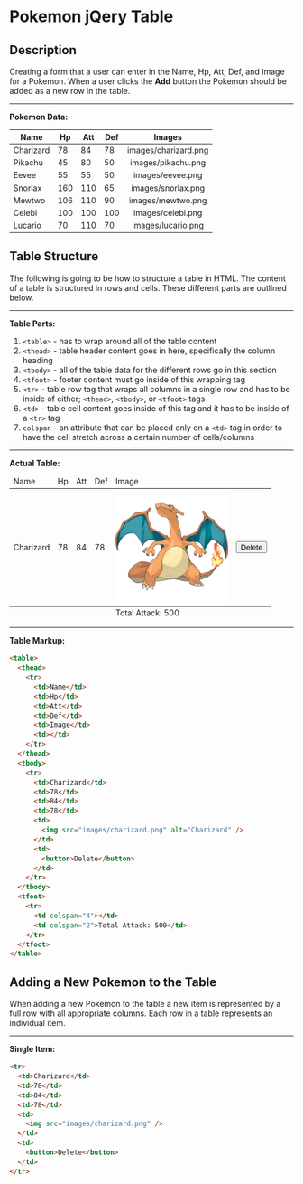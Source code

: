 # Pokemon jQery Table

## Description

Creating a form that a user can enter in the Name, Hp, Att, Def, and Image for a Pokemon. When a user clicks the **Add** button the Pokemon should be added as a new row in the table.

---
**Pokemon Data:**

| Name | Hp | Att | Def | Images |
| --- | --- | --- | --- | :---: |
| Charizard | 78 | 84 | 78 | images/charizard.png |
| Pikachu | 45 | 80 | 50 | images/pikachu.png |
| Eevee | 55 | 55 | 50 | images/eevee.png |
| Snorlax | 160 | 110 | 65 | images/snorlax.png |
| Mewtwo | 106 | 110 | 90 | images/mewtwo.png |
| Celebi | 100 | 100 | 100 | images/celebi.png |
| Lucario | 70 | 110 | 70 | images/lucario.png |


## Table Structure

The following is going to be how to structure a table in HTML. The content of a table is structured in rows and cells. These different parts are outlined below.

---
**Table Parts:**

1. `<table>` - has to wrap around all of the table content
1. `<thead>` - table header content goes in here, specifically the column heading
1. `<tbody>` - all of the table data for the different rows go in this section
1. `<tfoot>` - footer content must go inside of this wrapping tag
1. `<tr>` - table row tag that wraps all columns in a single row and has to be inside of either; `<thead>`, `<tbody>`, or `<tfoot>` tags
1. `<td>` - table cell content goes inside of this tag and it has to be inside of a `<tr>` tag
1. `colspan` - an attribute that can be placed only on a `<td>` tag in order to have the cell stretch across a certain number of cells/columns

---
**Actual Table:**

<table>
  <thead>
    <tr>
      <td>Name</td>
      <td>Hp</td>
      <td>Att</td>
      <td>Def</td>
      <td>Image</td>
      <td></td>
    </tr>
  </thead>
  <tbody>
    <tr>
      <td>Charizard</td>
      <td>78</td>
      <td>84</td>
      <td>78</td>
      <td>
        <img src="images/charizard.png" width="200px" alt="Charizard" />
      </td>
      <td>
        <button>Delete</button>
      </td>
    </tr>
  </tbody>
  <tfoot>
    <tr>
      <td colspan="4"></td>
      <td colspan="2">Total Attack: 500</td>
    </tr>
  </tfoot>
</table>

---
**Table Markup:**

```HTML
<table>
  <thead>
    <tr>
      <td>Name</td>
      <td>Hp</td>
      <td>Att</td>
      <td>Def</td>
      <td>Image</td>
      <td></td>
    </tr>
  </thead>
  <tbody>
    <tr>
      <td>Charizard</td>
      <td>78</td>
      <td>84</td>
      <td>78</td>
      <td>
        <img src="images/charizard.png" alt="Charizard" />
      </td>
      <td>
        <button>Delete</button>
      </td>
    </tr>
  </tbody>
  <tfoot>
    <tr>
      <td colspan="4"></td>
      <td colspan="2">Total Attack: 500</td>
    </tr>
  </tfoot>
</table>
```

## Adding a New Pokemon to the Table

When adding a new Pokemon to the table a new item is represented by a full row with all appropriate columns. Each row in a table represents an individual item.

---
**Single Item:**

```HTML
<tr>
  <td>Charizard</td>
  <td>78</td>
  <td>84</td>
  <td>78</td>
  <td>
    <img src="images/charizard.png" />
  </td>
  <td>
    <button>Delete</button>
  </td>
</tr>
```